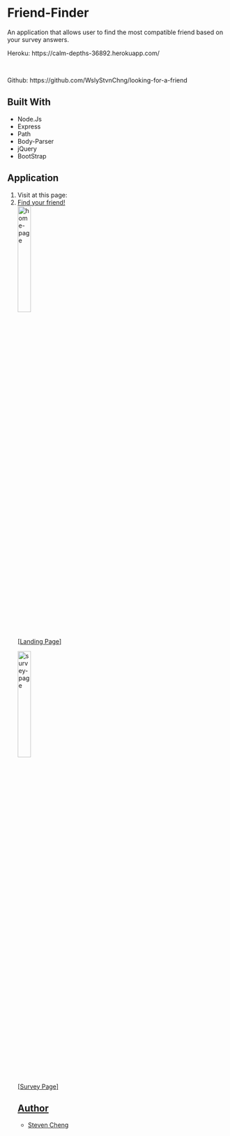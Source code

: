 <h1><strong>Friend-Finder</strong></h1>
<tr>
<p>An application that allows user to find the most compatible friend based on your survey answers.
</p>

<p>Heroku: https://calm-depths-36892.herokuapp.com/</p>
<br>
<p>Github: https://github.com/WslyStvnChng/looking-for-a-friend</p>

<h2>Built With</h2>
<ul>
<li>Node.Js</li>
<li>Express</li>
<li>Path</li>
<li>Body-Parser</li>
<li>jQuery</li>
<li>BootStrap</li>
</ul>

<h2>Application</h2>
<ol>
<li>Visit at this page: <a href="https://secure-savannah-25484.herokuapp.com/"></li>
<li>Find your friend!</li>

<img src="https://user-images.githubusercontent.com/20217929/36960694-5c0ced68-2005-11e8-9d2d-fb5a12f3a835.png" alt="home-page" width="25%">
<p>[Landing Page]</p>

<img src="https://user-images.githubusercontent.com/20217929/36960695-5c22bf8a-2005-11e8-858d-34e209268ff7.png" alt="survey-page" width="25%">
<p>[Survey Page]</p>

<h2>Author</h2>
<ul>
<li>Steven Cheng <a href="https://github.com/WslyStvnChng/"></li>


